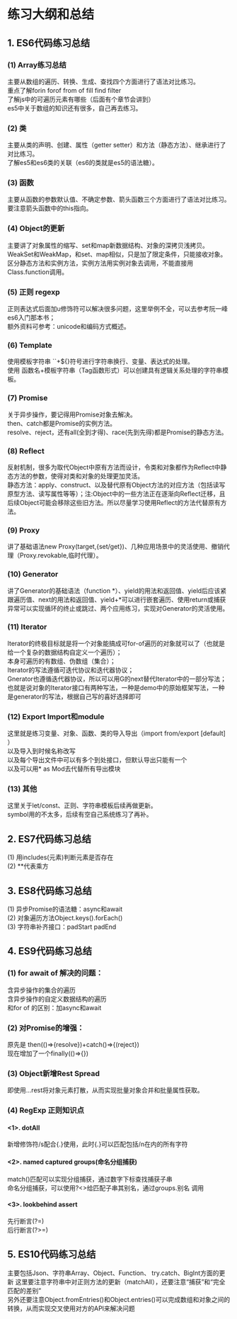 # 练习大纲和总结
## 1. ES6代码练习总结
### (1) Array练习总结
主要从数组的遍历、转换、生成、查找四个方面进行了语法对比练习。  
重点了解forin forof from of fill find filter  
了解js中的可遍历元素有哪些（后面有个章节会讲到）  
es5中关于数组的知识还有很多，自己再去练习。  

### (2) 类
主要从类的声明、创建、属性（getter setter）和方法（静态方法）、继承进行了对比练习。  
了解es5和es6类的关联（es6的类就是es5的语法糖）。  

### (3) 函数
主要从函数的参数默认值、不确定参数、箭头函数三个方面进行了语法对比练习。  
要注意箭头函数中的this指向。  

### (4) Object的更新
主要讲了对象属性的缩写、set和map新数据结构、对象的深拷贝浅拷贝。  
WeakSet和WeakMap，和set、map相似，只是加了限定条件，只能接收对象。  
区分静态方法和实例方法，实例方法用实例对象去调用，不能直接用Class.function调用。  

### (5) 正则 regexp
正则表达式后面加u修饰符可以解决很多问题，这里举例不全，可以去参考阮一峰es6入门那本书；  
额外资料可参考：unicode和编码方式概述。  

### (6) Template
使用模板字符串 ``+${}符号进行字符串换行、变量、表达式的处理。  
使用 函数名+模板字符串（Tag函数形式）可以创建具有逻辑关系处理的字符串模板。  

### (7) Promise
关于异步操作，要记得用Promise对象去解决。   
then、catch都是Promise的实例方法。  
resolve、reject，还有all(全到才得)、race(先到先得)都是Promise的静态方法。  

### (8) Reflect
反射机制，很多为取代Object中原有方法而设计，令类和对象都作为Reflect中静态方法的参数，使得对类和对象的处理更加灵活。  
静态方法：apply、construct、以及替代原有Object方法的对应方法（包括读写原型方法、读写属性等等）；注:Object中的一些方法正在逐渐向Reflect迁移，且后续Object可能会移除这些旧方法。所以尽量学习使用Reflect的方法代替原有方法。  

### (9) Proxy
讲了基础语法new Proxy(target,{set/get})、几种应用场景中的灵活使用、撤销代理（Proxy.revokable,临时代理）。  

### (10) Generator
讲了Generator的基础语法（function *）、yield的用法和返回值、yield后应该紧跟遍历值、next的用法和返回值、yield+*可以进行嵌套遍历、使用return或捕获异常可以实现循环的终止或跳过、两个应用练习，实现对Generator的灵活使用。  

### (11) Iterator
Iterator的终极目标就是将一个对象能搞成可for-of遍历的对象就可以了（也就是给一个复杂的数据结构自定义一个遍历）；  
本身可遍历的有数组、伪数组（集合）；  
Iterator的写法遵循可迭代协议和迭代器协议；  
Gnerator也遵循迭代器协议，所以可以用G的next替代Iterator中的一部分写法；  
也就是说对象的Iterator接口有两种写法，一种是demo中的原始框架写法，一种是generator的写法，根据自己写的喜好选择即可  

### (12) Export Import和module
这里就是练习变量、对象、函数、类的导入导出（import from/export [default] ）  
以及导入到时候名称改写  
以及每个导出文件中可以有多个到处接口，但默认导出只能有一个  
以及可以用* as Mod去代替所有导出模块  

### (13) 其他
这里关于let/const、正则、字符串模板后续再做更新。  
symbol用的不太多，后续有空自己系统练习了再补。  

## 2. ES7代码练习总结
(1) 用includes(元素)判断元素是否存在  
(2) **代表乘方  

## 3. ES8代码练习总结
(1) 异步Promise的语法糖：async和await  
(2) 对象遍历方法Object.keys().forEach()  
(3) 字符串补齐接口：padStart padEnd  

## 4. ES9代码练习总结  
### (1) for await of 解决的问题：  
含异步操作的集合的遍历  
含异步操作的自定义数据结构的遍历  
和for of 的区别：加async和await  
### (2) 对Promise的增强： 
原先是 then(()=>{resolve})+catch()=>{(reject})  
现在增加了一个finally(()=>{})    
### (3) Object新增Rest Spread   
即使用...rest将对象元素打散，从而实现批量对象合并和批量属性获取。   
### (4) RegExp 正则知识点  
#### <1>. dotAll   
新增修饰符/s配合{.}使用，此时{.}可以匹配包括/n在内的所有字符  
#### <2>. named captured groups(命名分组捕获)   
match()匹配可以实现分组捕获，通过数字下标查找捕获子串    
命名分组捕获，可以使用?<>给匹配子串其别名，通过groups.别名 调用  
#### <3>. lookbehind assert
先行断言(?=)    
后行断言(?>=)    

## 5. ES10代码练习总结    
主要包括Json、字符串Array、Object、Function、
try.catch、BigInt方面的更新 
这里要注意字符串中对正则方法的更新（matchAll），还要注意“捕获”和“完全匹配的差别”    
另外还要注意Object.fromEntries()和Object.entries()可以完成数组和对象之间的转换，从而实现交叉使用对方的API来解决问题    